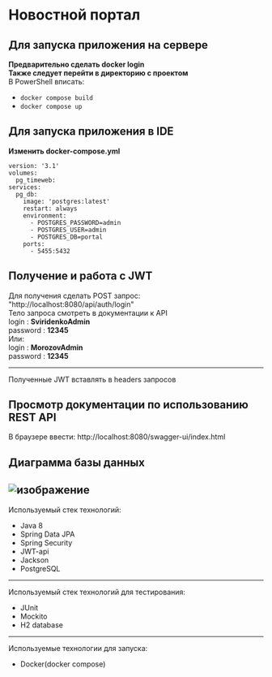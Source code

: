 # Новостной портал 
## Для запуска приложения на сервере  
**Предварительно сделать docker login**    
**Также следует перейти в директорию с проектом**    
В PowerShell вписать: 
- `docker compose build` 
- `docker compose up`  
## Для запуска приложения в IDE  
**Изменить docker-compose.yml**  
```
version: '3.1'
volumes:
  pg_timeweb:
services:
  pg_db:
    image: 'postgres:latest'
    restart: always
    environment:
      - POSTGRES_PASSWORD=admin
      - POSTGRES_USER=admin
      - POSTGRES_DB=portal
    ports:
      - 5455:5432
```  
      
## Получение и работа с JWT  
Для получения сделать POST запрос: "http://localhost:8080/api/auth/login"  
Тело запроса смотреть в документации к API    
login : **SviridenkoAdmin**  
password : **12345**  
Или:  
login : **MorozovAdmin**  
password : **12345**  

-------------------------  
Полученные JWT вставлять в headers запросов  
## Просмотр документации по использованию REST API
  
В браузере ввести: http://localhost:8080/swagger-ui/index.html  
## Диаграмма базы данных  
![изображение](https://user-images.githubusercontent.com/99546572/218124166-d4042d32-0ba8-451d-be9d-89ec64dea733.png)  
-------------------------   
Используемый стек технологий:  
  - Java 8
  - Spring Data JPA
  - Spring Security
  - JWT-api
  - Jackson
  - PostgreSQL    
-------------------------
Используемый стек технологий для тестирования:
  - JUnit
  - Mockito
  - H2 database    
-------------------------
Используемые технологии для запуска:
  - Docker(docker compose)
  
